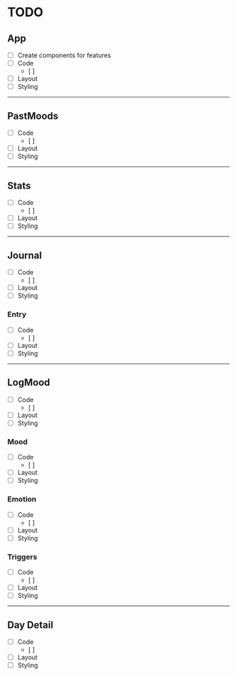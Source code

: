 # TODO

## App
- [ ] Create components for features
- [ ] Code
	- [ ] 
- [ ] Layout
- [ ] Styling

---

## PastMoods
- [ ] Code
	- [ ] 
- [ ] Layout
- [ ] Styling

---

## Stats
- [ ] Code
	- [ ] 
- [ ] Layout
- [ ] Styling

---

## Journal
- [ ] Code
	- [ ] 
- [ ] Layout
- [ ] Styling

### Entry
- [ ] Code
	- [ ] 
- [ ] Layout
- [ ] Styling

---

## LogMood
- [ ] Code
	- [ ] 
- [ ] Layout
- [ ] Styling

### Mood
- [ ] Code
	- [ ] 
- [ ] Layout
- [ ] Styling

### Emotion
- [ ] Code
	- [ ] 
- [ ] Layout
- [ ] Styling

### Triggers
- [ ] Code
	- [ ] 
- [ ] Layout
- [ ] Styling

---

## Day Detail
- [ ] Code
	- [ ] 
- [ ] Layout
- [ ] Styling